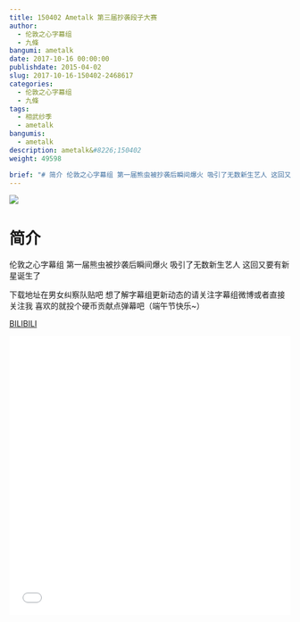 ```yaml
---
title: 150402 Ametalk 第三届抄袭段子大赛
author: 
  - 伦敦之心字幕组
  - 九條
bangumi: ametalk
date: 2017-10-16 00:00:00
publishdate: 2015-04-02
slug: 2017-10-16-150402-2468617
categories: 
  - 伦敦之心字幕组
  - 九條
tags: 
  - 相武纱季
  - ametalk
bangumis: 
  - ametalk
description: ametalk&#8226;150402
weight: 49598

brief: "# 简介 伦敦之心字幕组 第一届熊虫被抄袭后瞬间爆火 吸引了无数新生艺人 这回又要有新星诞生了 下载地址在男女纠察队贴吧 想了解字幕组更新动态的请关注字幕组微博或者直接关注我 喜欢的就投个硬币贡献点弹幕吧（端午节快乐~）"
---
```


![](https://i.imgur.com/qtvhAoJ.jpg)

# 简介  
伦敦之心字幕组 第一届熊虫被抄袭后瞬间爆火 吸引了无数新生艺人 这回又要有新星诞生了


 下载地址在男女纠察队贴吧 想了解字幕组更新动态的请关注字幕组微博或者直接关注我 喜欢的就投个硬币贡献点弹幕吧（端午节快乐~）

  [BILIBILI](https://www.bilibili.com/video/av2468617/)


<div class="vcontainer">  <iframe class='video' src="//www.bilibili.com/blackboard/player.html?aid=2468617" width="100%" height="500" frameborder="0" allowfullscreen="allowfullscreen"></iframe></div>
